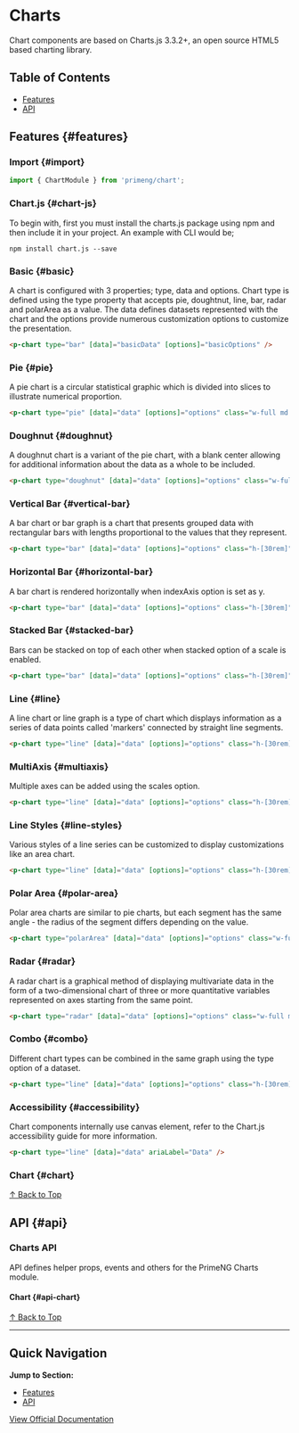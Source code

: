 # Charts

Chart components are based on Charts.js 3.3.2+, an open source HTML5 based charting library.

## Table of Contents

- [Features](#features)
- [API](#api)

## Features {#features}

### Import {#import}

```typescript
import { ChartModule } from 'primeng/chart';
```

### Chart.js {#chart-js}

To begin with, first you must install the charts.js package using npm and then include it in your project. An example with CLI would be;

```text
npm install chart.js --save
```

### Basic {#basic}

A chart is configured with 3 properties; type, data and options. Chart type is defined using the type property that accepts pie, doughtnut, line, bar, radar and polarArea as a value. The data defines datasets represented with the chart and the options provide numerous customization options to customize the presentation.

```html
<p-chart type="bar" [data]="basicData" [options]="basicOptions" />
```

### Pie {#pie}

A pie chart is a circular statistical graphic which is divided into slices to illustrate numerical proportion.

```html
<p-chart type="pie" [data]="data" [options]="options" class="w-full md:w-[30rem]" />
```

### Doughnut {#doughnut}

A doughnut chart is a variant of the pie chart, with a blank center allowing for additional information about the data as a whole to be included.

```html
<p-chart type="doughnut" [data]="data" [options]="options" class="w-full md:w-[30rem]" />
```

### Vertical Bar {#vertical-bar}

A bar chart or bar graph is a chart that presents grouped data with rectangular bars with lengths proportional to the values that they represent.

```html
<p-chart type="bar" [data]="data" [options]="options" class="h-[30rem]" />
```

### Horizontal Bar {#horizontal-bar}

A bar chart is rendered horizontally when indexAxis option is set as y.

```html
<p-chart type="bar" [data]="data" [options]="options" class="h-[30rem]" />
```

### Stacked Bar {#stacked-bar}

Bars can be stacked on top of each other when stacked option of a scale is enabled.

```html
<p-chart type="bar" [data]="data" [options]="options" class="h-[30rem]" />
```

### Line {#line}

A line chart or line graph is a type of chart which displays information as a series of data points called 'markers' connected by straight line segments.

```html
<p-chart type="line" [data]="data" [options]="options" class="h-[30rem]" />
```

### MultiAxis {#multiaxis}

Multiple axes can be added using the scales option.

```html
<p-chart type="line" [data]="data" [options]="options" class="h-[30rem]" />
```

### Line Styles {#line-styles}

Various styles of a line series can be customized to display customizations like an area chart.

```html
<p-chart type="line" [data]="data" [options]="options" class="h-[30rem]" />
```

### Polar Area {#polar-area}

Polar area charts are similar to pie charts, but each segment has the same angle - the radius of the segment differs depending on the value.

```html
<p-chart type="polarArea" [data]="data" [options]="options" class="w-full md:w-[30rem]" />
```

### Radar {#radar}

A radar chart is a graphical method of displaying multivariate data in the form of a two-dimensional chart of three or more quantitative variables represented on axes starting from the same point.

```html
<p-chart type="radar" [data]="data" [options]="options" class="w-full md:w-[30rem]" />
```

### Combo {#combo}

Different chart types can be combined in the same graph using the type option of a dataset.

```html
<p-chart type="line" [data]="data" [options]="options" class="h-[30rem]" />
```

### Accessibility {#accessibility}

Chart components internally use canvas element, refer to the Chart.js accessibility guide for more information.

```html
<p-chart type="line" [data]="data" ariaLabel="Data" />
```

### Chart {#chart}

[↑ Back to Top](#table-of-contents)

## API {#api}

### Charts API

API defines helper props, events and others for the PrimeNG Charts module.

#### Chart {#api-chart}

[↑ Back to Top](#table-of-contents)

---

## Quick Navigation

**Jump to Section:**
- [Features](#features)
- [API](#api)

[View Official Documentation](https://primeng.org/chart)
